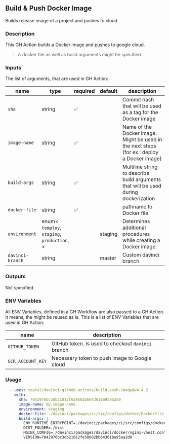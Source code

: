 ## Build & Push Docker Image

Builds release image of a project and pushes to cloud

### Description

This GH Action builds a Docker image and pushes to google cloud.

> A docker file as well as build arguments might be specified.

### Inputs

The list of arguments, that are used in GH Action:

| name             | type                                                        | required | default | description                                                                                |
| ---------------- | ----------------------------------------------------------- | -------- | ------- | ------------------------------------------------------------------------------------------ |
| `sha`            | string                                                      | ✅        |         | Commit hash that will be used as a tag for the Docker image                                |
| `image-name`     | string                                                      | ✅        |         | Name of the Docker image. Might be used in the next steps (for ex.: deploy a Docker image) |
| `build-args`     | string                                                      | ✅        |         | Multiline string to describe build arguments that will be used during dockerization        |
| `docker-file`    | string                                                      | ✅        |         | pathname to Docker file                                                                    |
| `environment`    | enum<<br/>`temploy`,<br/>`staging`,<br/>`production`,<br/>> |          | staging | Determines additional procedures while creating a Docker image.                            |
| `davinci-branch` | string                                                      |          | master  | Custom davinci branch                                                                      |

### Outputs

Not specified

### ENV Variables

All ENV Variables, defined in a GH Workflow are also passed to a GH Action. It means, the might be reused as is.
This is a list of ENV Variables that are used in GH Action:

| name              | description                                        |
| ----------------- | -------------------------------------------------- |
| `GITHUB_TOKEN`    | GitHub token. Is used to checkout `davinci` branch |
| `GCR_ACCOUNT_KEY` | Necessary token to push image to Google cloud      |

### Usage

```yaml
  - uses: toptal/davinci-github-actions/build-push-image@v4.4.2
    with:
      sha: 7042976bc3db21012fe38602bb643618a95aa2d0
      image-name: my-image-name
      environment: staging
      docker-file: ./davinci/packages/ci/src/configs/docker/Dockerfile.gha-deploy
      build-args: |
        ENV_RUNTIME_ENTRYPOINT=./davinci/packages/ci/src/configs/docker/env-runtime.entrypoint.sh
        DIST_FOLDER=./dist
        NGINX_CONFIG=./davinci/packages/davinci/docker/nginx-vhost.conf
        VERSION=7042976bc3db21012fe38602bb643618a95aa2d0
```
